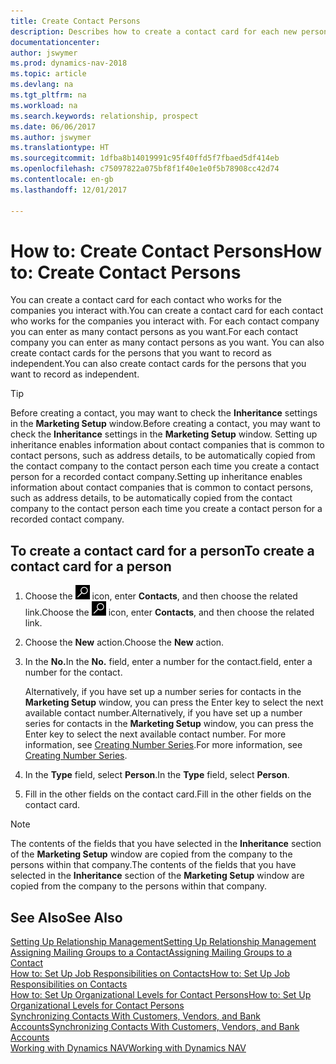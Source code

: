 ```yaml
---
title: Create Contact Persons
description: Describes how to create a contact card for each new person or prospect you interact with or have a business relationship with.
documentationcenter: 
author: jswymer
ms.prod: dynamics-nav-2018
ms.topic: article
ms.devlang: na
ms.tgt_pltfrm: na
ms.workload: na
ms.search.keywords: relationship, prospect
ms.date: 06/06/2017
ms.author: jswymer
ms.translationtype: HT
ms.sourcegitcommit: 1dfba8b14019991c95f40ffd5f7fbaed5df414eb
ms.openlocfilehash: c75097822a075bf8f1f40e1e0f5b78908cc42d74
ms.contentlocale: en-gb
ms.lasthandoff: 12/01/2017

---
```

# <a name="how-to-create-contact-persons"></a><span data-ttu-id="9a8b1-103">How to: Create Contact Persons</span><span class="sxs-lookup"><span data-stu-id="9a8b1-103">How to: Create Contact Persons</span></span>
<span data-ttu-id="9a8b1-104">You can create a contact card for each contact who works for the companies you interact with.</span><span class="sxs-lookup"><span data-stu-id="9a8b1-104">You can create a contact card for each contact who works for the companies you interact with.</span></span> <span data-ttu-id="9a8b1-105">For each contact company you can enter as many contact persons as you want.</span><span class="sxs-lookup"><span data-stu-id="9a8b1-105">For each contact company you can enter as many contact persons as you want.</span></span> <span data-ttu-id="9a8b1-106">You can also create contact cards for the persons that you want to record as independent.</span><span class="sxs-lookup"><span data-stu-id="9a8b1-106">You can also create contact cards for the persons that you want to record as independent.</span></span>

> [!TIP]  
>   <span data-ttu-id="9a8b1-107">Before creating a contact, you may want to check the **Inheritance** settings in the **Marketing Setup** window.</span><span class="sxs-lookup"><span data-stu-id="9a8b1-107">Before creating a contact, you may want to check the **Inheritance** settings in the **Marketing Setup** window.</span></span> <span data-ttu-id="9a8b1-108">Setting up inheritance enables information about contact companies that is common to contact persons, such as address details, to be automatically copied from the contact company to the contact person each time you create a contact person for a recorded contact company.</span><span class="sxs-lookup"><span data-stu-id="9a8b1-108">Setting up inheritance enables information about contact companies that is common to contact persons, such as address details, to be automatically copied from the contact company to the contact person each time you create a contact person for a recorded contact company.</span></span>

## <a name="to-create-a-contact-card-for-a-person"></a><span data-ttu-id="9a8b1-109">To create a contact card for a person</span><span class="sxs-lookup"><span data-stu-id="9a8b1-109">To create a contact card for a person</span></span>
1. <span data-ttu-id="9a8b1-110">Choose the ![Search for Page or Report](media/ui-search/search_small.png "Search for Page or Report icon") icon, enter **Contacts**, and then choose the related link.</span><span class="sxs-lookup"><span data-stu-id="9a8b1-110">Choose the ![Search for Page or Report](media/ui-search/search_small.png "Search for Page or Report icon") icon, enter **Contacts**, and then choose the related link.</span></span>
2. <span data-ttu-id="9a8b1-111">Choose the **New** action.</span><span class="sxs-lookup"><span data-stu-id="9a8b1-111">Choose the **New** action.</span></span>
3. <span data-ttu-id="9a8b1-112">In the **No.**</span><span class="sxs-lookup"><span data-stu-id="9a8b1-112">In the **No.**</span></span> <span data-ttu-id="9a8b1-113">field, enter a number for the contact.</span><span class="sxs-lookup"><span data-stu-id="9a8b1-113">field, enter a number for the contact.</span></span>

    <span data-ttu-id="9a8b1-114">Alternatively, if you have set up a number series for contacts in the **Marketing Setup** window, you can press the Enter key to select the next available contact number.</span><span class="sxs-lookup"><span data-stu-id="9a8b1-114">Alternatively, if you have set up a number series for contacts in the **Marketing Setup** window, you can press the Enter key to select the next available contact number.</span></span> <span data-ttu-id="9a8b1-115">For more information, see [Creating Number Series](ui-create-number-series.md).</span><span class="sxs-lookup"><span data-stu-id="9a8b1-115">For more information, see [Creating Number Series](ui-create-number-series.md).</span></span>
4. <span data-ttu-id="9a8b1-116">In the **Type** field, select **Person**.</span><span class="sxs-lookup"><span data-stu-id="9a8b1-116">In the **Type** field, select **Person**.</span></span>
5. <span data-ttu-id="9a8b1-117">Fill in the other fields on the contact card.</span><span class="sxs-lookup"><span data-stu-id="9a8b1-117">Fill in the other fields on the contact card.</span></span>

> [!NOTE]  
>   <span data-ttu-id="9a8b1-118">The contents of the fields that you have selected in the **Inheritance** section of the **Marketing Setup** window are copied from the company to the persons within that company.</span><span class="sxs-lookup"><span data-stu-id="9a8b1-118">The contents of the fields that you have selected in the **Inheritance** section of the **Marketing Setup** window are copied from the company to the persons within that company.</span></span>

## <a name="see-also"></a><span data-ttu-id="9a8b1-119">See Also</span><span class="sxs-lookup"><span data-stu-id="9a8b1-119">See Also</span></span>
[<span data-ttu-id="9a8b1-120">Setting Up Relationship Management</span><span class="sxs-lookup"><span data-stu-id="9a8b1-120">Setting Up Relationship Management</span></span>](marketing-setup-marketing.md)  
[<span data-ttu-id="9a8b1-121">Assigning Mailing Groups to a Contact</span><span class="sxs-lookup"><span data-stu-id="9a8b1-121">Assigning Mailing Groups to a Contact</span></span>](marketing-mailing-groups.md#AssignMailGroupContact)  
[<span data-ttu-id="9a8b1-122">How to: Set Up Job Responsibilities on Contacts</span><span class="sxs-lookup"><span data-stu-id="9a8b1-122">How to: Set Up Job Responsibilities on Contacts</span></span>](marketing-job-responsibilities.md)  
[<span data-ttu-id="9a8b1-123">How to: Set Up Organizational Levels for Contact Persons</span><span class="sxs-lookup"><span data-stu-id="9a8b1-123">How to: Set Up Organizational Levels for Contact Persons</span></span>](marketing-organizational-levels.md)  
[<span data-ttu-id="9a8b1-124">Synchronizing Contacts With Customers, Vendors, and Bank Accounts</span><span class="sxs-lookup"><span data-stu-id="9a8b1-124">Synchronizing Contacts With Customers, Vendors, and Bank Accounts</span></span>](marketing-synchronize-contacts-customers-vendors-bank-accounts.md)  
[<span data-ttu-id="9a8b1-125">Working with Dynamics NAV</span><span class="sxs-lookup"><span data-stu-id="9a8b1-125">Working with Dynamics NAV</span></span>](ui-work-product.md)  

